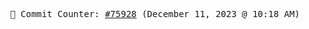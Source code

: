 <p align="center">
    <samp>
        📮 Commit Counter: <a href="https://github.com/Javascript-void0/Javascript-void0/commits/main">#75928</a> (December 11, 2023 @ 10:18 AM)
    </samp>
</p>